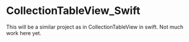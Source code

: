 # CollectionTableView_Swift

This will be a similar project as in CollectionTableView in swift.
Not much work here yet.
